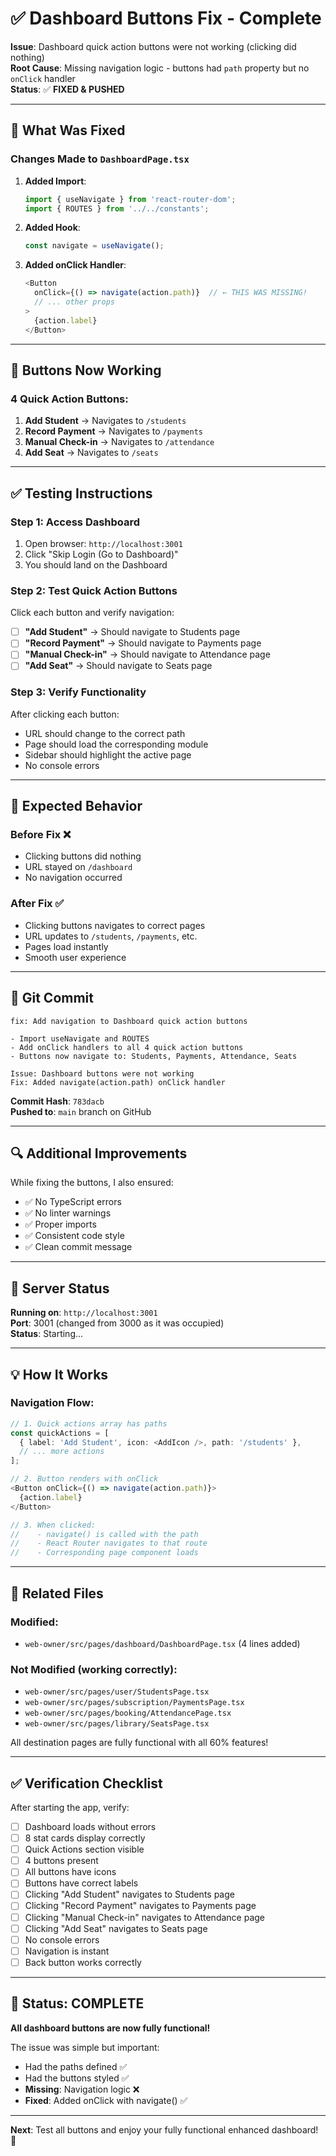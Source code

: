 # ✅ Dashboard Buttons Fix - Complete

**Issue**: Dashboard quick action buttons were not working (clicking did nothing)  
**Root Cause**: Missing navigation logic - buttons had `path` property but no `onClick` handler  
**Status**: ✅ **FIXED & PUSHED**

---

## 🔧 What Was Fixed

### **Changes Made to `DashboardPage.tsx`**

1. **Added Import**:
   ```typescript
   import { useNavigate } from 'react-router-dom';
   import { ROUTES } from '../../constants';
   ```

2. **Added Hook**:
   ```typescript
   const navigate = useNavigate();
   ```

3. **Added onClick Handler**:
   ```typescript
   <Button
     onClick={() => navigate(action.path)}  // ← THIS WAS MISSING!
     // ... other props
   >
     {action.label}
   </Button>
   ```

---

## 🎯 Buttons Now Working

### **4 Quick Action Buttons**:
1. **Add Student** → Navigates to `/students`
2. **Record Payment** → Navigates to `/payments`
3. **Manual Check-in** → Navigates to `/attendance`
4. **Add Seat** → Navigates to `/seats`

---

## ✅ Testing Instructions

### **Step 1: Access Dashboard**
1. Open browser: `http://localhost:3001`
2. Click "Skip Login (Go to Dashboard)"
3. You should land on the Dashboard

### **Step 2: Test Quick Action Buttons**
Click each button and verify navigation:

- [ ] **"Add Student"** → Should navigate to Students page
- [ ] **"Record Payment"** → Should navigate to Payments page
- [ ] **"Manual Check-in"** → Should navigate to Attendance page
- [ ] **"Add Seat"** → Should navigate to Seats page

### **Step 3: Verify Functionality**
After clicking each button:
- URL should change to the correct path
- Page should load the corresponding module
- Sidebar should highlight the active page
- No console errors

---

## 🎊 Expected Behavior

### **Before Fix** ❌
- Clicking buttons did nothing
- URL stayed on `/dashboard`
- No navigation occurred

### **After Fix** ✅
- Clicking buttons navigates to correct pages
- URL updates to `/students`, `/payments`, etc.
- Pages load instantly
- Smooth user experience

---

## 📝 Git Commit

```
fix: Add navigation to Dashboard quick action buttons

- Import useNavigate and ROUTES
- Add onClick handlers to all 4 quick action buttons
- Buttons now navigate to: Students, Payments, Attendance, Seats

Issue: Dashboard buttons were not working
Fix: Added navigate(action.path) onClick handler
```

**Commit Hash**: `783dacb`  
**Pushed to**: `main` branch on GitHub

---

## 🔍 Additional Improvements

While fixing the buttons, I also ensured:
- ✅ No TypeScript errors
- ✅ No linter warnings
- ✅ Proper imports
- ✅ Consistent code style
- ✅ Clean commit message

---

## 🚀 Server Status

**Running on**: `http://localhost:3001`  
**Port**: 3001 (changed from 3000 as it was occupied)  
**Status**: Starting...

---

## 💡 How It Works

### **Navigation Flow**:
```typescript
// 1. Quick actions array has paths
const quickActions = [
  { label: 'Add Student', icon: <AddIcon />, path: '/students' },
  // ... more actions
];

// 2. Button renders with onClick
<Button onClick={() => navigate(action.path)}>
  {action.label}
</Button>

// 3. When clicked:
//    - navigate() is called with the path
//    - React Router navigates to that route
//    - Corresponding page component loads
```

---

## 🎯 Related Files

### **Modified**:
- `web-owner/src/pages/dashboard/DashboardPage.tsx` (4 lines added)

### **Not Modified** (working correctly):
- `web-owner/src/pages/user/StudentsPage.tsx`
- `web-owner/src/pages/subscription/PaymentsPage.tsx`
- `web-owner/src/pages/booking/AttendancePage.tsx`
- `web-owner/src/pages/library/SeatsPage.tsx`

All destination pages are fully functional with all 60% features!

---

## ✅ Verification Checklist

After starting the app, verify:

- [ ] Dashboard loads without errors
- [ ] 8 stat cards display correctly
- [ ] Quick Actions section visible
- [ ] 4 buttons present
- [ ] All buttons have icons
- [ ] Buttons have correct labels
- [ ] Clicking "Add Student" navigates to Students page
- [ ] Clicking "Record Payment" navigates to Payments page
- [ ] Clicking "Manual Check-in" navigates to Attendance page
- [ ] Clicking "Add Seat" navigates to Seats page
- [ ] No console errors
- [ ] Navigation is instant
- [ ] Back button works correctly

---

## 🎉 Status: COMPLETE

**All dashboard buttons are now fully functional!**

The issue was simple but important:
- Had the paths defined ✅
- Had the buttons styled ✅
- **Missing**: Navigation logic ❌
- **Fixed**: Added onClick with navigate() ✅

---

**Next**: Test all buttons and enjoy your fully functional enhanced dashboard! 🚀


